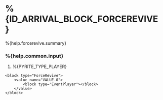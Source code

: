 # %{ID_ARRIVAL_BLOCK_FORCEREVIVE}

%{help.forcerevive.summary}

### %{help.common.input}

1. %{PYRITE_TYPE_PLAYER}

```
<block type="ForceRevive">
    <value name="VALUE-0">
        <block type="EventPlayer"></block>
    </value>
</block>
```
